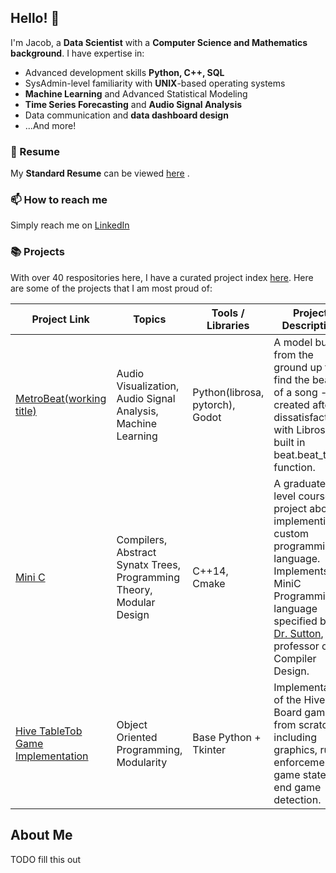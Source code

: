 ## Hello! 👋

I'm Jacob, a **Data Scientist** with a **Computer Science and Mathematics background**. I have expertise in:

* Advanced development skills **Python, C++, SQL**
* SysAdmin-level familiarity with **UNIX**-based operating systems
* **Machine Learning** and Advanced Statistical Modeling 
* **Time Series Forecasting** and **Audio Signal Analysis**
* Data communication and **data dashboard design**
* ...And more!

### 📁 Resume

My **Standard Resume** can be viewed [here](https://drive.google.com/file/d/1gE-WVyc6kOUrySHWRo8kiIqfeCQYTPBG/view?usp=drive_link) .

### 📫 How to reach me

Simply reach me on [LinkedIn](https://www.linkedin.com/in/jacob-liddy-995094157/)

### 📚 Projects

With over 40 respositories here, I have a curated project index [here](https://github.com/liddyjacob/Projects-Index/blob/main/README.md). Here are some of the projects that I am most proud of:

| Project Link | Topics | Tools / Libraries | Project Description | 
|---|---|---|---|
| [MetroBeat(working title)](https://github.com/liddyjacob/MetroBeat) | Audio Visualization, Audio Signal Analysis, Machine Learning | Python(librosa, pytorch), Godot | A model built from the ground up to find the beats of a song - created after dissatisfaction with Librosas built in beat.beat\_track function. |
| [Mini C](https://github.com/liddyjacob/MiniC/tree/master) | Compilers, Abstract Synatx Trees, Programming Theory, Modular Design | C++14, Cmake | A graduate-level course project about implementing a custom programming language. Implements the MiniC Programming language specified by [Dr. Sutton](http://asutton.github.io/), professor of Compiler Design. |
| [Hive TableTob Game Implementation](https://github.com/liddyjacob/Hive_python) | Object Oriented Programming, Modularity | Base Python + Tkinter | Implementation of the Hive Board game from scratch, including graphics, rule enforcement, game state, end game detection.

## About Me

TODO fill this out